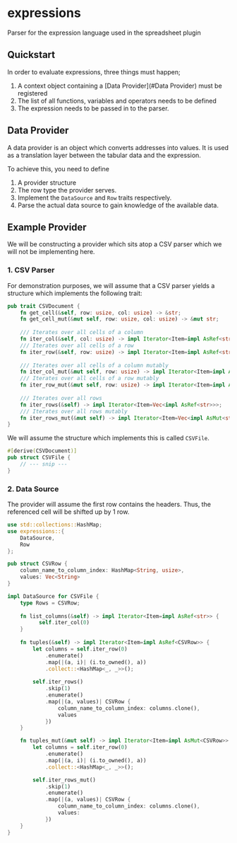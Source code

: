 # expressions

Parser for the expression language used in the spreadsheet plugin

## Quickstart

In order to evaluate expressions, three things must happen;

1. A context object containing a [Data Provider](#Data Provider) must be registered
2. The list of all functions, variables and operators needs to be defined
3. The expression needs to be passed in to the parser.

## Data Provider

A data provider is an object which converts addresses into values. 
It is used as a translation layer between the tabular data and the expression.

To achieve this, you need to define
1. A provider structure
2. The row type the provider serves.
3. Implement the `DataSource` and `Row` traits respectively.
4. Parse the actual data source to gain knowledge of the available data.

## Example Provider

We will be constructing a provider which sits atop a CSV parser which we will not be implementing here.

### 1. CSV Parser

For demonstration purposes, we will assume that a CSV parser yields a structure which implements the following trait:

```rust
pub trait CSVDocument {
    fn get_cell(&self, row: usize, col: usize) -> &str;
    fn get_cell_mut(&mut self, row: usize, col: usize) -> &mut str;
    
    /// Iterates over all cells of a column
    fn iter_col(&self, col: usize) -> impl Iterator<Item=impl AsRef<str>>;
    /// Iterates over all cells of a row
    fn iter_row(&self, row: usize) -> impl Iterator<Item=impl AsRef<str>>;
    
    /// Iterates over all cells of a column mutably
    fn iter_col_mut(&mut self, row: usize) -> impl Iterator<Item=impl AsMut<str>>;
    /// Iterates over all cells of a row mutably
    fn iter_row_mut(&mut self, row: usize) -> impl Iterator<Item=impl AsMut<str>>;
    
    /// Iterates over all rows
    fn iter_rows(&self) -> impl Iterator<Item=Vec<impl AsRef<str>>>;
    /// Iterates over all rows mutably
    fn iter_rows_mut(&mut self) -> impl Iterator<Item=Vec<impl AsMut<str>>>;
}
```

We will assume the structure which implements this is called `CSVFile`.

```rust
#[derive(CSVDocument)]
pub struct CSVFile {
    // --- snip ---
}
```

### 2. Data Source

The provider will assume the first row contains the headers. Thus, the referenced cell will be shifted up by 1 row.

```rust
use std::collections::HashMap;
use expressions::{
    DataSource,
    Row
};

pub struct CSVRow {
    column_name_to_column_index: HashMap<String, usize>,
    values: Vec<String>
}

impl DataSource for CSVFile {
    type Rows = CSVRow;
    
    fn list_columns(&self) -> impl Iterator<Item=impl AsRef<str>> {
          self.iter_col(0)
    }
    
    fn tuples(&self) -> impl Iterator<Item=impl AsRef<CSVRow>> {
        let columns = self.iter_row(0)
            .enumerate()
            .map(|(a, i)| (i.to_owned(), a))
            .collect::<HashMap<_, _>>();
        
        self.iter_rows()
            .skip(1)
            .enumerate()
            .map(|(a, values)| CSVRow {
                column_name_to_column_index: columns.clone(),
                values
            })
    }

    fn tuples_mut(&mut self) -> impl Iterator<Item=impl AsMut<CSVRow>> {
        let columns = self.iter_row(0)
            .enumerate()
            .map(|(a, i)| (i.to_owned(), a))
            .collect::<HashMap<_, _>>();

        self.iter_rows_mut()
            .skip(1)
            .enumerate()
            .map(|(a, values)| CSVRow {
                column_name_to_column_index: columns.clone(),
                values: 
            })
    }
}
```